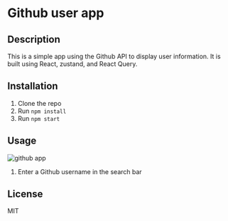 # Github user app

## Description

This is a simple app using the Github API to display user information. It is built using React, zustand, and React Query.

## Installation

1. Clone the repo
2. Run `npm install`
3. Run `npm start`

## Usage
![github app](https://user-images.githubusercontent.com/30334174/212438193-9386ed47-ac32-4422-a58d-0231d2ec9f0e.gif)



1. Enter a Github username in the search bar

## License

MIT
